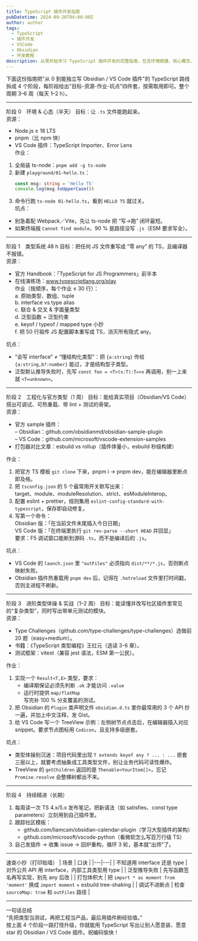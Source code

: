 ```yaml
---
title: TypeScript 插件开发指南
pubDatetime: 2024-09-26T04:00:00Z
author: author
tags:
  - TypeScript
  - 插件开发
  - VSCode
  - Obsidian
  - 开发教程
description: 从零开始学习 TypeScript 插件开发的完整指南，包含环境搭建、核心概念、实战项目和常见坑点的详细说明
---
```


下面这份指南把"从 0 到能独立写 Obsidian / VS Code 插件"的 TypeScript 路线拆成 4 个阶段，每阶段给出"目标-资源-作业-坑点"四件套，按需取用即可。整个周期 3–6 周（每天 1–2 h）。

------------------------------------------------
阶段 0　环境 & 心态（半天）
目标：让 `.ts` 文件能跑起来。  
资源：  
- Node.js ≥ 18 LTS  
- pnpm（比 npm 快）  
- VS Code 插件：TypeScript Importer、Error Lens  
作业：  
1. 全局装 ts-node：`pnpm add -g ts-node`  
2. 新建 `playground/01-hello.ts`：  
   ```ts
   const msg: string = 'Hello TS'
   console.log(msg.toUpperCase())
   ```  
3. 命令行跑 `ts-node 01-hello.ts`，看到 `HELLO TS` 就过关。  
坑点：  
- 别急着配 Webpack／Vite，先让 ts-node 把 “写→跑” 闭环最短。  
- 如果终端报 `Cannot find module`，90 % 是路径没写 `.js`（ESM 要求写全）。

------------------------------------------------
阶段 1　类型系统 48 h
目标：把任何 JS 文件重写成 “零 any” 的 TS，且编译器不报错。  
资源：  
- 官方 Handbook：「TypeScript for JS Programmers」前半本  
- 在线演练场：www.typescriptlang.org/play  
作业（按顺序，每个作业 ≤ 30 行）：  
a. 原始类型、数组、tuple  
b. interface vs type alias  
c. 联合 & 交叉 & 字面量类型  
d. 泛型函数 + 泛型约束  
e. keyof / typeof / mapped type 小抄  
f. 把 50 行祖传 JS 配置脚本重写成 TS，消灭所有隐式 any。  

坑点：  
- “会写 interface” ≠ “懂结构化类型”：把 `{a:string}` 传给 `{a:string,b?:number}` 能过，才是结构型子类型。  
- 泛型默认推导失败时，先写 `const foo = <T>(x:T):T=>x` 再调用，别一上来就 `<T=unknown>`。

------------------------------------------------
阶段 2　工程化与官方类型（1 周）
目标：能给真实项目（Obsidian/VS Code）搭出可调试、可热重载、带 lint + 测试的骨架。  
资源：  
- 官方 sample 插件：  
  – Obsidian：github.com/obsidianmd/obsidian-sample-plugin  
  – VS Code：github.com/microsoft/vscode-extension-samples  
- 打包器对比文章：esbuild vs rollup（插件体量小，esbuild 秒级构建）  

作业：  
1. 把官方 TS 模板 `git clone` 下来，pnpm i → pnpm dev，能在编辑器里断点即及格。  
2. 把 `tsconfig.json` 的 5 个最常用开关默写出来：  
   target、module、moduleResolution、strict、esModuleInterop。  
3. 配置 eslint + prettier，规则集用 `eslint-config-standard-with-typescript`，保存即自动修复。  
4. 写第一个命令：  
   Obsidian 版：「在当前文件末尾插入今日日期」  
   VS Code 版：「在终端里执行 `git rev-parse --short HEAD` 并回显」  
   要求：F5 调试窗口能断到源码 `.ts`，而不是编译后的 `.js`。  

坑点：  
- VS Code 的 `launch.json` 里 `"outFiles"` 必须指向 `dist/**/*.js`，否则断点映射失败。  
- Obsidian 插件热重载用 `pnpm dev` 后，记得在 `.hotreload` 文件里打时间戳，否则主进程不刷新。

------------------------------------------------
阶段 3　进阶类型体操 & 实战（1–2 周）
目标：能读懂并改写社区插件里常见的“复杂类型”，同时写出带单元测试的模块。  
资源：  
- Type Challenges（github.com/type-challenges/type-challenges）选做前 20 题（easy+medium）。  
- 书籍：《TypeScript 类型编程》王红元（选读 3-6 章）。  
- 测试框架：vitest（兼容 jest 语法，ESM 第一公民）。  

作业：  
1. 实现一个 `Result<T,E>` 类型，要求：  
   - 编译期保证必须先判断 `.ok` 才能访问 `.value`  
   - 运行时提供 `map/flatMap`  
   写完补 100 % 分支覆盖的测试。  
2. 把 Obsidian 的 `Plugin` 类声明文件 `obsidian.d.ts` 里你最常用的 3 个 API 抄一遍，并加上中文注释，发 Gist。  
3. 给 VS Code 写一个 TreeView 示例：左侧树节点点击后，在编辑器插入对应 snippet。要求节点图标用 `Codicon`，且支持多级嵌套。  

坑点：  
- 类型体操别沉迷：项目代码里出现 `T extends keyof any ? ... : ...` 嵌套三层以上，就要考虑抽象成工具类型文件，别让业务代码可读性爆炸。  
- TreeView 的 `getChildren` 返回的是 `Thenable<YourItem[]>`，忘记 `Promise.resolve` 会整棵树都出不来。

------------------------------------------------
阶段 4　持续精进（长期）
1. 每周读一次 TS 4.x/5.x 发布笔记，把新语法（如 satisfies、const type parameters）立刻用到自己插件里。  
2. 跟踪社区模板：  
   - github.com/liamcain/obsidian-calendar-plugin（学习大型插件的架构）  
   - github.com/microsoft/vscode-python（看微软怎么写百万行级 TS）  
3. 自己发插件 → 收集 issue → 回炉重构，循环 3 轮，基本就“出师”了。

------------------------------------------------
速查小抄（打印贴墙）
| 场景 | 口诀 |
|---|---|
| 不知道用 interface 还是 type | 对外公共 API 用 interface，内部工具类型用 type |
| 泛型推导失败 | 先写函数签名再写实现，别先 any 后改 |
| 打包体积大 | 把 `import * as moment from 'moment'` 换成 `import moment` + esbuild tree-shaking |
| 调试不进断点 | 检查 `sourceMap: true` 和 `outFiles` 路径 |

------------------------------------------------
一句话总结  
“先把类型当测试，再把工程当产品，最后用插件刷经验值。”  
按上面 4 个阶段一路打怪升级，你就能用 TypeScript 写出让别人愿意装、愿意 star 的 Obsidian / VS Code 插件。祝编码愉快！